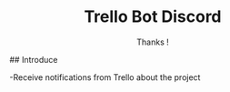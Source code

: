 <h1 align="center">Trello Bot Discord </h1>
<p align="center">Thanks !</p>
## Introduce

-Receive notifications from Trello about the project
